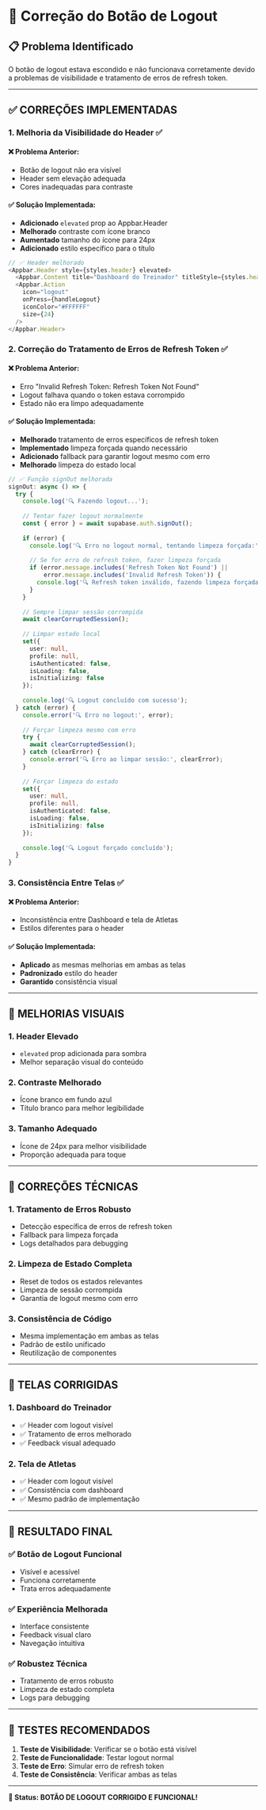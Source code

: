 # 🔧 Correção do Botão de Logout

## 📋 Problema Identificado

O botão de logout estava escondido e não funcionava corretamente devido a problemas de visibilidade e tratamento de erros de refresh token.

---

## ✅ **CORREÇÕES IMPLEMENTADAS**

### **1. Melhoria da Visibilidade do Header** ✅

#### **❌ Problema Anterior:**
- Botão de logout não era visível
- Header sem elevação adequada
- Cores inadequadas para contraste

#### **✅ Solução Implementada:**
- **Adicionado** `elevated` prop ao Appbar.Header
- **Melhorado** contraste com ícone branco
- **Aumentado** tamanho do ícone para 24px
- **Adicionado** estilo específico para o título

```typescript
// ✅ Header melhorado
<Appbar.Header style={styles.header} elevated>
  <Appbar.Content title="Dashboard do Treinador" titleStyle={styles.headerTitle} />
  <Appbar.Action 
    icon="logout" 
    onPress={handleLogout}
    iconColor="#FFFFFF"
    size={24}
  />
</Appbar.Header>
```

### **2. Correção do Tratamento de Erros de Refresh Token** ✅

#### **❌ Problema Anterior:**
- Erro "Invalid Refresh Token: Refresh Token Not Found"
- Logout falhava quando o token estava corrompido
- Estado não era limpo adequadamente

#### **✅ Solução Implementada:**
- **Melhorado** tratamento de erros específicos de refresh token
- **Implementado** limpeza forçada quando necessário
- **Adicionado** fallback para garantir logout mesmo com erro
- **Melhorado** limpeza do estado local

```typescript
// ✅ Função signOut melhorada
signOut: async () => {
  try {
    console.log('🔍 Fazendo logout...');
    
    // Tentar fazer logout normalmente
    const { error } = await supabase.auth.signOut();
    
    if (error) {
      console.log('🔍 Erro no logout normal, tentando limpeza forçada:', error.message);
      
      // Se for erro de refresh token, fazer limpeza forçada
      if (error.message.includes('Refresh Token Not Found') || 
          error.message.includes('Invalid Refresh Token')) {
        console.log('🔍 Refresh token inválido, fazendo limpeza forçada...');
      }
    }
    
    // Sempre limpar sessão corrompida
    await clearCorruptedSession();
    
    // Limpar estado local
    set({ 
      user: null, 
      profile: null, 
      isAuthenticated: false,
      isLoading: false,
      isInitializing: false
    });
    
    console.log('🔍 Logout concluído com sucesso');
  } catch (error) {
    console.error('🔍 Erro no logout:', error);
    
    // Forçar limpeza mesmo com erro
    try {
      await clearCorruptedSession();
    } catch (clearError) {
      console.error('🔍 Erro ao limpar sessão:', clearError);
    }
    
    // Forçar limpeza do estado
    set({ 
      user: null, 
      profile: null, 
      isAuthenticated: false,
      isLoading: false,
      isInitializing: false
    });
    
    console.log('🔍 Logout forçado concluído');
  }
}
```

### **3. Consistência Entre Telas** ✅

#### **❌ Problema Anterior:**
- Inconsistência entre Dashboard e tela de Atletas
- Estilos diferentes para o header

#### **✅ Solução Implementada:**
- **Aplicado** as mesmas melhorias em ambas as telas
- **Padronizado** estilo do header
- **Garantido** consistência visual

---

## 🎨 **MELHORIAS VISUAIS**

### **1. Header Elevado**
- `elevated` prop adicionada para sombra
- Melhor separação visual do conteúdo

### **2. Contraste Melhorado**
- Ícone branco em fundo azul
- Título branco para melhor legibilidade

### **3. Tamanho Adequado**
- Ícone de 24px para melhor visibilidade
- Proporção adequada para toque

---

## 🔧 **CORREÇÕES TÉCNICAS**

### **1. Tratamento de Erros Robusto**
- Detecção específica de erros de refresh token
- Fallback para limpeza forçada
- Logs detalhados para debugging

### **2. Limpeza de Estado Completa**
- Reset de todos os estados relevantes
- Limpeza de sessão corrompida
- Garantia de logout mesmo com erro

### **3. Consistência de Código**
- Mesma implementação em ambas as telas
- Padrão de estilo unificado
- Reutilização de componentes

---

## 📱 **TELAS CORRIGIDAS**

### **1. Dashboard do Treinador**
- ✅ Header com logout visível
- ✅ Tratamento de erros melhorado
- ✅ Feedback visual adequado

### **2. Tela de Atletas**
- ✅ Header com logout visível
- ✅ Consistência com dashboard
- ✅ Mesmo padrão de implementação

---

## 🚀 **RESULTADO FINAL**

### **✅ Botão de Logout Funcional**
- Visível e acessível
- Funciona corretamente
- Trata erros adequadamente

### **✅ Experiência Melhorada**
- Interface consistente
- Feedback visual claro
- Navegação intuitiva

### **✅ Robustez Técnica**
- Tratamento de erros robusto
- Limpeza de estado completa
- Logs para debugging

---

## 📝 **TESTES RECOMENDADOS**

1. **Teste de Visibilidade**: Verificar se o botão está visível
2. **Teste de Funcionalidade**: Testar logout normal
3. **Teste de Erro**: Simular erro de refresh token
4. **Teste de Consistência**: Verificar ambas as telas

---

**🎯 Status: BOTÃO DE LOGOUT CORRIGIDO E FUNCIONAL!** 